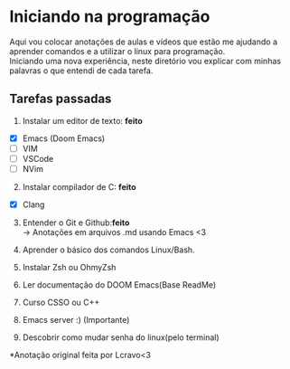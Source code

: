 # Iniciando na programação
Aqui vou colocar anotações de aulas e vídeos que estão me ajudando a aprender comandos e a utilizar o linux para programação.  
Iniciando uma nova experiência, neste diretório vou explicar com minhas palavras o que entendi de cada tarefa.

## Tarefas passadas
1. Instalar um editor de texto: **feito**
- [X] Emacs (Doom Emacs)
- [ ] VIM
- [ ] VSCode
- [ ] NVim

2. Instalar compilador de C: **feito**
- [X] Clang

3. Entender o Git e Github:**feito**  
-> Anotações em arquivos .md usando Emacs <3

4. Aprender o básico dos comandos Linux/Bash.  

5. Instalar Zsh ou OhmyZsh

6. Ler documentação do DOOM Emacs(Base ReadMe)

7. Curso CSSO ou C++

8. Emacs server :) (Importante)

9. Descobrir como mudar senha do linux(pelo terminal)


*Anotação original feita por Lcravo<3
